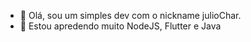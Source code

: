 - 👋 Olá, sou um simples dev com o nickname julioChar.
- 🌱 Estou apredendo muito NodeJS, Flutter e Java



<!---
juliochar/juliochar is a ✨ special ✨ repository because its `README.md` (this file) appears on your GitHub profile.
You can click the Preview link to take a look at your changes.
--->
